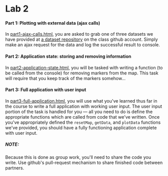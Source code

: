 # Lab 2

#### Part 1: Plotting with external data (ajax calls)

In [part1-ajax-calls.html](part1-ajax-calls.html), you are asked to grab
one of three datasets we have provided at [a dataset
repository](https://github.com/CPLN690-MUSA610/datasets) on the class
github account. Simply make an ajax request for the data and log the
successful result to console.


#### Part 2: Application state: storing and removing information

In [part2-application-state.html](part2-ajax-calls.html), you will be
tasked with writing a function (to be called from the console) for
removing markers from the map. This task will require that you keep
track of the markers somehow...

#### Part 3: Full application with user input

In [part3-full-application.html](part3-ajax-calls.html), you will use
what you've learned thus far in the course to write a full application
with working user input. The user input portion of the task is handled
for you — all you need to do is define the appropriate functions which
are called from code that we've written. Once you've appropriately
defined the `resetMap`, `getData`, and `plotData` functions we've
provided, you should have a fully functioning application complete with
user input.

##### NOTE:

Because this is done as group work, you'll need to share the code you
write. Use github's pull-request mechanism to share finished code
between partners.

